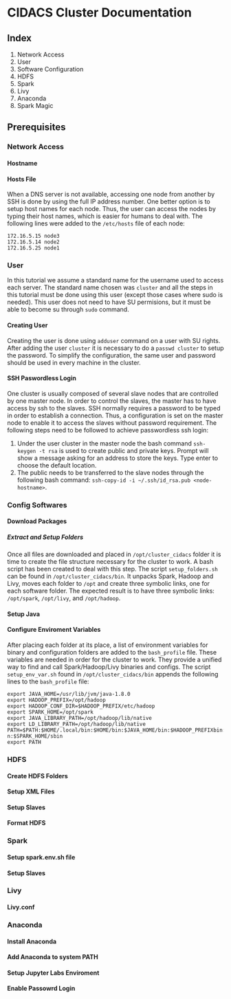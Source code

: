 # CIDACS Cluster Documentation

## Index 

1. Network Access
2. User
3. Software Configuration
4. HDFS
5. Spark
6. Livy
7. Anaconda
8. Spark Magic


## Prerequisites

### Network Access

#### Hostname

#### Hosts File

When a DNS server is not available,
accessing one node from another by SSH is done by using the full IP address number.
One better option is to setup host names for each node.
Thus, the user can access the nodes by typing their host names,
which is easier for humans to deal with.
The following lines were added to the `/etc/hosts` file of each node:

```
172.16.5.15	node3
172.16.5.14	node2
172.16.5.25	node1
``` 

### User

In this tutorial we assume a standard name for the username used to access each server.
The standard name chosen was `cluster` and all the steps in this tutorial must be done using this user
(except those cases where sudo is needed).
This user does not need to have SU permisions,
but it must be able to become su through `sudo` command. 

#### Creating User

Creating the user is done using `adduser` command on a user with SU rights.
After adding the user `cluster` it is necessary to do a `passwd cluster` to setup the password.
To simplify the configuration, the same user and password should be used in every machine in the cluster.   

#### SSH Paswordless Login

One cluster is usually composed of several slave nodes
that are controlled by one master node.
In order to control the slaves,
the master has to have access by ssh to the slaves.
SSH normally requires a password to be typed in order to establish a connection.
Thus,
a configuration is set on the master node to enable it
to access the slaves without password requirement.
The following steps need to be followed to achieve passwordless ssh login:

1. Under the user cluster in the master node 
the bash command `ssh-keygen -t rsa` is used to create public and private keys.
Prompt will show a message asking for an address to store the keys.
Type enter to choose the default location.
2. The public needs to be transferred to the slave nodes through the following bash command:
`ssh-copy-id -i ~/.ssh/id_rsa.pub <node-hostname>`.

### Config Softwares
#### Download Packages

##### Extract and Setup Folders

Once all files are downloaded and placed in `/opt/cluster_cidacs`
folder it is time to create the file structure necessary for the cluster to work.
A bash script has been created to deal with this step.
The script `setup_folders.sh` can be found in `/opt/cluster_cidacs/bin`.
It unpacks Spark, Hadoop and Livy, moves each folder to `/opt` and create three symbolic links,
one for each software folder.
The expected result is to have three symbolic links: `/opt/spark`, `/opt/livy`, and `/opt/hadoop`.

#### Setup Java

#### Configure Enviroment Variables

After placing each folder at its place,
a list of environment variables for binary and configuration
folders are added to the `bash_profile` file.
These variables are needed in order for the cluster to work.
They provide a unified way to find and call Spark/Hadoop/Livy binaries and configs.
The script `setup_env_var.sh` found in `/opt/cluster_cidacs/bin` appends the following lines to the `bash_profile` file:

```
export JAVA_HOME=/usr/lib/jvm/java-1.8.0                                                                  
export HADOOP_PREFIX=/opt/hadoop                                                                          
export HADOOP_CONF_DIR=$HADOOP_PREFIX/etc/hadoop                                                          
export SPARK_HOME=/opt/spark                                                                              
export JAVA_LIBRARY_PATH=/opt/hadoop/lib/native                                                           
export LD_LIBRARY_PATH=/opt/hadoop/lib/native                                                             
PATH=$PATH:$HOME/.local/bin:$HOME/bin:$JAVA_HOME/bin:$HADOOP_PREFIXbin:$HADOOP_PREFIX/sbin:$SPARK_HOME/bi
n:$SPARK_HOME/sbin                                                                                        
export PATH
```


### HDFS
#### Create HDFS Folders
#### Setup XML Files
#### Setup Slaves
#### Format HDFS


### Spark
#### Setup spark.env.sh file
#### Setup Slaves

### Livy
#### Livy.conf

### Anaconda
#### Install Anaconda
#### Add Anaconda to system PATH
#### Setup Jupyter Labs Enviroment
#### Enable Passowrd Login


